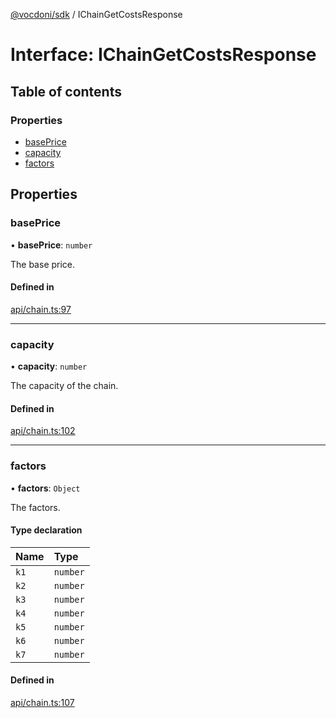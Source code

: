 [@vocdoni/sdk](/sdk) / IChainGetCostsResponse

# Interface: IChainGetCostsResponse

## Table of contents

### Properties

- [basePrice](IChainGetCostsResponse#baseprice)
- [capacity](IChainGetCostsResponse#capacity)
- [factors](IChainGetCostsResponse#factors)

## Properties

### basePrice

• **basePrice**: `number`

The base price.

#### Defined in

[api/chain.ts:97](https://github.com/vocdoni/vocdoni-sdk/blob/c61694d51d7ca609cdc86440f23c7a75ea39ea5b/src/api/chain.ts#L97)

___

### capacity

• **capacity**: `number`

The capacity of the chain.

#### Defined in

[api/chain.ts:102](https://github.com/vocdoni/vocdoni-sdk/blob/c61694d51d7ca609cdc86440f23c7a75ea39ea5b/src/api/chain.ts#L102)

___

### factors

• **factors**: `Object`

The factors.

#### Type declaration

| Name | Type |
| :------ | :------ |
| `k1` | `number` |
| `k2` | `number` |
| `k3` | `number` |
| `k4` | `number` |
| `k5` | `number` |
| `k6` | `number` |
| `k7` | `number` |

#### Defined in

[api/chain.ts:107](https://github.com/vocdoni/vocdoni-sdk/blob/c61694d51d7ca609cdc86440f23c7a75ea39ea5b/src/api/chain.ts#L107)
